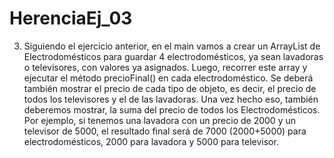 # HerenciaEj_03
3. Siguiendo el ejercicio anterior, en el main vamos a crear un ArrayList de Electrodomésticos 
para guardar 4 electrodomésticos, ya sean lavadoras o televisores, con valores ya asignados.
Luego, recorrer este array y ejecutar el método precioFinal() en cada electrodoméstico. Se 
deberá también mostrar el precio de cada tipo de objeto, es decir, el precio de todos los 
televisores y el de las lavadoras. Una vez hecho eso, también deberemos mostrar, la suma del 
precio de todos los Electrodomésticos. Por ejemplo, si tenemos una lavadora con un precio de 
2000 y un televisor de 5000, el resultado final será de 7000 (2000+5000) para 
electrodomésticos, 2000 para lavadora y 5000 para televisor.
